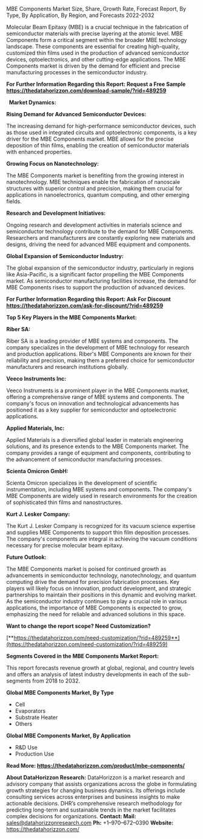 ﻿MBE Components Market Size, Share, Growth Rate, Forecast Report, By Type, By Application, By Region, and Forecasts 2022-2032

Molecular Beam Epitaxy (MBE) is a crucial technique in the fabrication of semiconductor materials with precise layering at the atomic level. MBE Components form a critical segment within the broader MBE technology landscape. These components are essential for creating high-quality, customized thin films used in the production of advanced semiconductor devices, optoelectronics, and other cutting-edge applications. The MBE Components market is driven by the demand for efficient and precise manufacturing processes in the semiconductor industry.

**For Further Information Regarding this Report: Request a Free Sample <https://thedatahorizzon.com/download-sample/?rid=489259>** 

` `**Market Dynamics:**

**Rising Demand for Advanced Semiconductor Devices:**

The increasing demand for high-performance semiconductor devices, such as those used in integrated circuits and optoelectronic components, is a key driver for the MBE Components market. MBE allows for the precise deposition of thin films, enabling the creation of semiconductor materials with enhanced properties.

**Growing Focus on Nanotechnology:**

The MBE Components market is benefiting from the growing interest in nanotechnology. MBE techniques enable the fabrication of nanoscale structures with superior control and precision, making them crucial for applications in nanoelectronics, quantum computing, and other emerging fields.

**Research and Development Initiatives:**

Ongoing research and development activities in materials science and semiconductor technology contribute to the demand for MBE Components. Researchers and manufacturers are constantly exploring new materials and designs, driving the need for advanced MBE equipment and components.

**Global Expansion of Semiconductor Industry:**

The global expansion of the semiconductor industry, particularly in regions like Asia-Pacific, is a significant factor propelling the MBE Components market. As semiconductor manufacturing facilities increase, the demand for MBE Components rises to support the production of advanced devices.

**For Further Information Regarding this Report: Ask For Discount <https://thedatahorizzon.com/ask-for-discount/?rid=489259>** 

**Top 5 Key Players in the MBE Components Market:**

**Riber SA:**

Riber SA is a leading provider of MBE systems and components. The company specializes in the development of MBE technology for research and production applications. Riber's MBE Components are known for their reliability and precision, making them a preferred choice for semiconductor manufacturers and research institutions globally.

**Veeco Instruments Inc:**

Veeco Instruments is a prominent player in the MBE Components market, offering a comprehensive range of MBE systems and components. The company's focus on innovation and technological advancements has positioned it as a key supplier for semiconductor and optoelectronic applications.

**Applied Materials, Inc:**

Applied Materials is a diversified global leader in materials engineering solutions, and its presence extends to the MBE Components market. The company provides a range of equipment and components, contributing to the advancement of semiconductor manufacturing processes.

**Scienta Omicron GmbH:**

Scienta Omicron specializes in the development of scientific instrumentation, including MBE systems and components. The company's MBE Components are widely used in research environments for the creation of sophisticated thin films and nanostructures.

**Kurt J. Lesker Company:**

The Kurt J. Lesker Company is recognized for its vacuum science expertise and supplies MBE Components to support thin film deposition processes. The company's components are integral in achieving the vacuum conditions necessary for precise molecular beam epitaxy.

**Future Outlook:**

The MBE Components market is poised for continued growth as advancements in semiconductor technology, nanotechnology, and quantum computing drive the demand for precision fabrication processes. Key players will likely focus on innovation, product development, and strategic partnerships to maintain their positions in this dynamic and evolving market. As the semiconductor industry continues to play a crucial role in various applications, the importance of MBE Components is expected to grow, emphasizing the need for reliable and advanced solutions in this space.

**Want to change the report scope? Need Customization?**

[**https://thedatahorizzon.com/need-customization/?rid=489259**](https://thedatahorizzon.com/need-customization/?rid=489259) 

**Segments Covered in the MBE Components Market Report:**

This report forecasts revenue growth at global, regional, and country levels and offers an analysis of latest industry developments in each of the sub-segments from 2018 to 2032.

**Global MBE Components Market, By Type**

- Cell
- Evaporators
- Substrate Heater
- Others

**Global MBE Components Market, By Application**

- R&D Use
- Production Use

**Read More: <https://thedatahorizzon.com/product/mbe-components/>** 

**About DataHorizzon Research:**DataHorizzon is a market research and advisory company that assists organizations across the globe in formulating growth strategies for changing business dynamics. Its offerings include consulting services across enterprises and business insights to make actionable decisions. DHR’s comprehensive research methodology for predicting long-term and sustainable trends in the market facilitates complex decisions for organizations.**Contact:Mail:** <sales@datahorizzonresearch.com> **Ph:** +1–970–672–0390**Website:** <https://thedatahorizzon.com/> 

